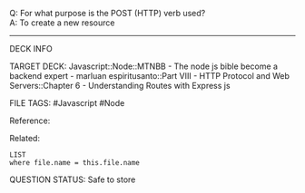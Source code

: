 Q: For what purpose is the POST (HTTP) verb used?  
A: To create a new resource
<!--ID: 1693660760580-->

---

DECK INFO

TARGET DECK: Javascript::Node::MTNBB - The node js bible become a backend expert - marluan espiritusanto::Part VIII - HTTP Protocol and Web Servers::Chapter 6 - Understanding Routes with Express js

FILE TAGS: #Javascript #Node

Reference:

Related:

```dataview
LIST
where file.name = this.file.name
```

QUESTION STATUS: Safe to store